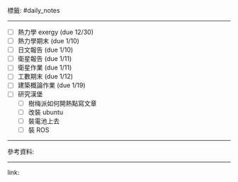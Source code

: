 標籤: #daily_notes 

---

- [ ] 熱力學 exergy (due 12/30)
- [ ] 熱力學期末 (due 1/10)
- [ ] 日文報告 (due 1/10)
- [ ] 衛星報告 (due 1/11)
- [ ] 衛星作業 (due 1/11)
- [ ] 工數期末 (due 1/12)
- [ ] 建築概論作業 (due 1/19)
- [ ] 研究漢堡
	- [ ] 樹梅派如何開熱點寫文章
	- [ ] 改裝 ubuntu
	- [ ] 裝電池上去
	- [ ] 裝 ROS

---

參考資料:



---

link:

